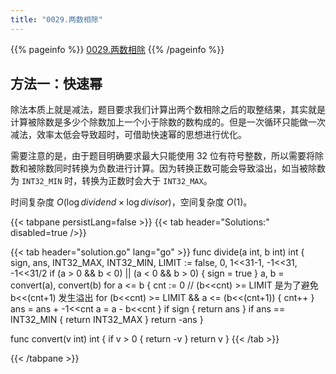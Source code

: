 ```yaml
---
title: "0029.两数相除"
---
```


{{% pageinfo %}}
[0029.两数相除](https://leetcode.cn/problems/divide-two-integers)
{{% /pageinfo %}}

## 方法一：快速幂

除法本质上就是减法，题目要求我们计算出两个数相除之后的取整结果，其实就是计算被除数是多少个除数加上一个小于除数的数构成的。但是一次循环只能做一次减法，效率太低会导致超时，可借助快速幂的思想进行优化。

需要注意的是，由于题目明确要求最大只能使用 32 位有符号整数，所以需要将除数和被除数同时转换为负数进行计算。因为转换正数可能会导致溢出，如当被除数为 `INT32_MIN` 时，转换为正数时会大于 `INT32_MAX`。

时间复杂度 $O(\log dividend \times \log divisor)$，空间复杂度 $O(1)$。

{{< tabpane persistLang=false >}}
{{< tab header="Solutions:" disabled=true />}}

{{< tab header="solution.go" lang="go" >}}
func divide(a int, b int) int {
	sign, ans, INT32_MAX, INT32_MIN, LIMIT := false, 0, 1<<31-1, -1<<31, -1<<31/2
	if (a > 0 && b < 0) || (a < 0 && b > 0) {
		sign = true
	}
	a, b = convert(a), convert(b)
	for a <= b {
		cnt := 0
		// (b<<cnt) >= LIMIT 是为了避免 b<<(cnt+1) 发生溢出
		for (b<<cnt) >= LIMIT && a <= (b<<(cnt+1)) {
			cnt++
		}
		ans = ans + -1<<cnt
		a = a - b<<cnt
	}
	if sign {
		return ans
	}
	if ans == INT32_MIN {
		return INT32_MAX
	}
	return -ans
}

func convert(v int) int {
	if v > 0 {
		return -v
	}
	return v
}
{{< /tab >}}

{{< /tabpane >}}
